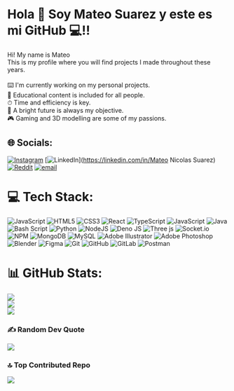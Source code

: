 # Hola :wave: Soy **Mateo Suarez** y este es mi GitHub :computer:!!
Hi! My name is Mateo <br>This is my profile where you will find projects I made throughout these years.<br><br>⌨️ I'm currently working on my personal projects.<br>📘 Educational content is included for all people.<br>⏱ Time and efficiency is key.<br>🔮 A bright future is always my objective.<br>🎮 Gaming and 3D modelling are some of my passions.


## 🌐 Socials:
[![Instagram](https://img.shields.io/badge/Instagram-%23E4405F.svg?logo=Instagram&logoColor=white)](https://instagram.com/msuarez_1905) [![LinkedIn](https://img.shields.io/badge/LinkedIn-%230077B5.svg?logo=linkedin&logoColor=white)](https://linkedin.com/in/Mateo Nicolas Suarez) [![Reddit](https://img.shields.io/badge/Reddit-%23FF4500.svg?logo=Reddit&logoColor=white)](https://reddit.com/user/Matusua1905) [![email](https://img.shields.io/badge/Email-D14836?logo=gmail&logoColor=white)](mailto:mateosuarez1905@hotmail.com) 

# 💻 Tech Stack:
![JavaScript](https://img.shields.io/badge/javascript-%23323330.svg?style=flat&logo=javascript&logoColor=%23F7DF1E) ![HTML5](https://img.shields.io/badge/html5-%23E34F26.svg?style=flat&logo=html5&logoColor=white) ![CSS3](https://img.shields.io/badge/css3-%231572B6.svg?style=flat&logo=css3&logoColor=white) ![React](https://img.shields.io/badge/react-%2320232a.svg?style=flat&logo=react&logoColor=%2361DAFB) ![TypeScript](https://img.shields.io/badge/typescript-%23007ACC.svg?style=flat&logo=typescript&logoColor=white) ![JavaScript](https://img.shields.io/badge/javascript-%23323330.svg?style=flat&logo=javascript&logoColor=%23F7DF1E) ![Java](https://img.shields.io/badge/java-%23ED8B00.svg?style=flat&logo=openjdk&logoColor=white) ![Bash Script](https://img.shields.io/badge/bash_script-%23121011.svg?style=flat&logo=gnu-bash&logoColor=white) ![Python](https://img.shields.io/badge/python-3670A0?style=flat&logo=python&logoColor=ffdd54) ![NodeJS](https://img.shields.io/badge/node.js-6DA55F?style=flat&logo=node.js&logoColor=white) ![Deno JS](https://img.shields.io/badge/deno%20js-000000?style=flat&logo=deno&logoColor=white) ![Three js](https://img.shields.io/badge/threejs-black?style=flat&logo=three.js&logoColor=white) ![Socket.io](https://img.shields.io/badge/Socket.io-black?style=flat&logo=socket.io&badgeColor=010101) ![NPM](https://img.shields.io/badge/NPM-%23CB3837.svg?style=flat&logo=npm&logoColor=white) ![MongoDB](https://img.shields.io/badge/MongoDB-%234ea94b.svg?style=flat&logo=mongodb&logoColor=white) ![MySQL](https://img.shields.io/badge/mysql-4479A1.svg?style=flat&logo=mysql&logoColor=white) ![Adobe Illustrator](https://img.shields.io/badge/adobe%20illustrator-%23FF9A00.svg?style=flat&logo=adobe%20illustrator&logoColor=white) ![Adobe Photoshop](https://img.shields.io/badge/adobe%20photoshop-%2331A8FF.svg?style=flat&logo=adobe%20photoshop&logoColor=white) ![Blender](https://img.shields.io/badge/blender-%23F5792A.svg?style=flat&logo=blender&logoColor=white) ![Figma](https://img.shields.io/badge/figma-%23F24E1E.svg?style=flat&logo=figma&logoColor=white) ![Git](https://img.shields.io/badge/git-%23F05033.svg?style=flat&logo=git&logoColor=white) ![GitHub](https://img.shields.io/badge/github-%23121011.svg?style=flat&logo=github&logoColor=white) ![GitLab](https://img.shields.io/badge/gitlab-%23181717.svg?style=flat&logo=gitlab&logoColor=white) ![Postman](https://img.shields.io/badge/Postman-FF6C37?style=flat&logo=postman&logoColor=white)
# 📊 GitHub Stats:
![](https://github-readme-stats.vercel.app/api?username=UnMatesito&theme=rose_pine&hide_border=true&include_all_commits=true&count_private=false)<br/>
![](https://github-readme-streak-stats.herokuapp.com/?user=UnMatesito&theme=rose_pine&hide_border=true)<br/>
![](https://github-readme-stats.vercel.app/api/top-langs/?username=UnMatesito&theme=rose_pine&hide_border=true&include_all_commits=true&count_private=false&layout=compact)

### ✍️ Random Dev Quote
![](https://quotes-github-readme.vercel.app/api?type=horizontal&theme=dark)

### 🔝 Top Contributed Repo
![](https://github-contributor-stats.vercel.app/api?username=UnMatesito&limit=5&theme=dark&combine_all_yearly_contributions=true)

<!-- Proudly created with GPRM ( https://gprm.itsvg.in ) -->
